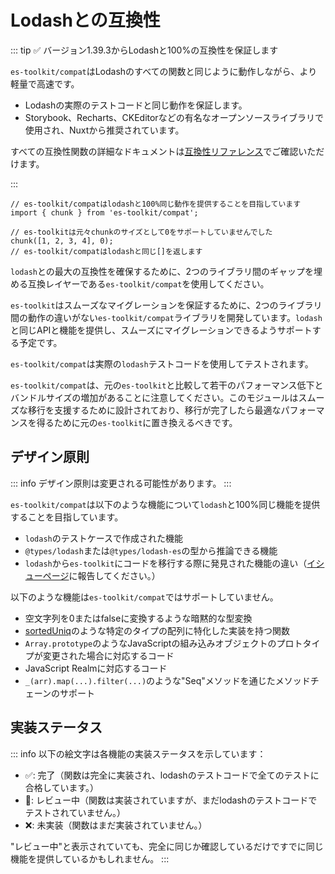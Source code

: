 # Lodashとの互換性

::: tip ✅ バージョン1.39.3からLodashと100%の互換性を保証します

`es-toolkit/compat`はLodashのすべての関数と同じように動作しながら、より軽量で高速です。

- Lodashの実際のテストコードと同じ動作を保証します。
- Storybook、Recharts、CKEditorなどの有名なオープンソースライブラリで使用され、Nuxtから推奨されています。

すべての互換性関数の詳細なドキュメントは[互換性リファレンス](/ja/reference/compat/array/castArray)でご確認いただけます。

:::

```tsx
// es-toolkit/compatはlodashと100%同じ動作を提供することを目指しています
import { chunk } from 'es-toolkit/compat';

// es-toolkitは元々chunkのサイズとして0をサポートしていませんでした
chunk([1, 2, 3, 4], 0);
// es-toolkit/compatはlodashと同じ[]を返します
```

`lodash`との最大の互換性を確保するために、2つのライブラリ間のギャップを埋める互換レイヤーである`es-toolkit/compat`を使用してください。

`es-toolkit`はスムーズなマイグレーションを保証するために、2つのライブラリ間の動作の違いがない`es-toolkit/compat`ライブラリを開発しています。`lodash`と同じAPIと機能を提供し、スムーズにマイグレーションできるようサポートする予定です。

`es-toolkit/compat`は実際の`lodash`テストコードを使用してテストされます。

`es-toolkit/compat`は、元の`es-toolkit`と比較して若干のパフォーマンス低下とバンドルサイズの増加があることに注意してください。このモジュールはスムーズな移行を支援するために設計されており、移行が完了したら最適なパフォーマンスを得るために元の`es-toolkit`に置き換えるべきです。

## デザイン原則

::: info
デザイン原則は変更される可能性があります。
:::

`es-toolkit/compat`は以下のような機能について`lodash`と100%同じ機能を提供することを目指しています。

- `lodash`のテストケースで作成された機能
- `@types/lodash`または`@types/lodash-es`の型から推論できる機能
- `lodash`から`es-toolkit`にコードを移行する際に発見された機能の違い（[イシューページ](https://github.com/toss/es-toolkit/issues)に報告してください。）

以下のような機能は`es-toolkit/compat`ではサポートしていません。

- 空文字列を0またはfalseに変換するような暗黙的な型変換
- [sortedUniq](https://lodash.com/docs/4.17.15#sortedUniq)のような特定のタイプの配列に特化した実装を持つ関数
- `Array.prototype`のようなJavaScriptの組み込みオブジェクトのプロトタイプが変更された場合に対応するコード
- JavaScript Realmに対応するコード
- `_(arr).map(...).filter(...)`のような"Seq"メソッドを通じたメソッドチェーンのサポート

## 実装ステータス

::: info
以下の絵文字は各機能の実装ステータスを示しています：

- ✅: 完了（関数は完全に実装され、lodashのテストコードで全てのテストに合格しています。）
- 📝: レビュー中（関数は実装されていますが、まだlodashのテストコードでテストされていません。）
- ❌: 未実装（関数はまだ実装されていません。）

"レビュー中"と表示されていても、完全に同じか確認しているだけですでに同じ機能を提供しているかもしれません。
:::

<CompatibilityStatus lang="ja"/>

